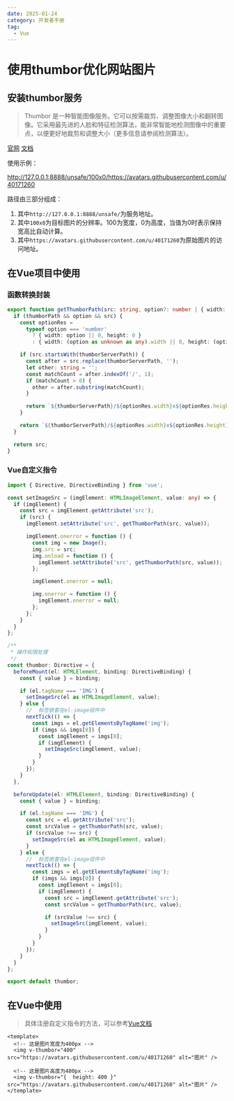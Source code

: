```yaml
---
date: 2025-01-24
category: 开发者手册
tag:
  - Vue
---
```


# 使用thumbor优化网站图片

## 安装thumbor服务

> Thumbor 是一种智能图像服务。它可以按需裁剪、调整图像大小和翻转图像。它采用最先进的人脸和特征检测算法，能非常智能地检测图像中的重要点，以便更好地裁剪和调整大小（更多信息请参阅检测算法）。

[官网](https://www.thumbor.org/)
[文档](https://thumbor.readthedocs.io/en/latest/getting_started.html)

使用示例：  

http://127.0.0.1:8888/unsafe/100x0/https://avatars.githubusercontent.com/u/40171260

路径由三部分组成：
1. 其中`http://127.0.0.1:8888/unsafe/`为服务地址。
1. 其中`100x0`为目标图片的分辨率。100为宽度，0为高度，当值为0时表示保持宽高比自动计算。
1. 其中`https://avatars.githubusercontent.com/u/40171260`为原始图片的访问地址。


## 在Vue项目中使用

### 函数转换封装

```ts
export function getThumborPath(src: string, option?: number | { width: number; height: number }) {
  if (thumborPath && option && src) {
    const optionRes =
      typeof option === 'number'
        ? { width: option || 0, height: 0 }
        : { width: (option as unknown as any).width || 0, height: (option as any).height || 0 };

    if (src.startsWith(thumborServerPath)) {
      const after = src.replace(thumborServerPath, '');
      let other: string = '';
      const matchCount = after.indexOf('/', 1);
      if (matchCount > 0) {
        other = after.substring(matchCount);
      }

      return `${thumborServerPath}/${optionRes.width}x${optionRes.height}${other}`;
    }

    return `${thumborServerPath}/${optionRes.width}x${optionRes.height}/${src}`;
  }

  return src;
}
```

### Vue自定义指令

```ts
import { Directive, DirectiveBinding } from 'vue';

const setImageSrc = (imgElement: HTMLImageElement, value: any) => {
  if (imgElement) {
    const src = imgElement.getAttribute('src');
    if (src) {
      imgElement.setAttribute('src', getThumborPath(src, value));

      imgElement.onerror = function () {
        const img = new Image();
        img.src = src;
        img.onload = function () {
          imgElement.setAttribute('src', getThumborPath(src, value));
        };

        imgElement.onerror = null;

        img.onerror = function () {
          imgElement.onerror = null;
        };
      };
    }
  }
};

/**
 * 操作权限处理
 */
const thumbor: Directive = {
  beforeMount(el: HTMLElement, binding: DirectiveBinding) {
    const { value } = binding;

    if (el.tagName === 'IMG') {
      setImageSrc(el as HTMLImageElement, value);
    } else {
      //  标签嵌套在el-image组件中
      nextTick(() => {
        const imgs = el.getElementsByTagName('img');
        if (imgs && imgs[0]) {
          const imgElement = imgs[0];
          if (imgElement) {
            setImageSrc(imgElement, value);
          }
        }
      });
    }
  },

  beforeUpdate(el: HTMLElement, binding: DirectiveBinding) {
    const { value } = binding;

    if (el.tagName === 'IMG') {
      const src = el.getAttribute('src');
      const srcValue = getThumborPath(src, value);
      if (srcValue !== src) {
        setImageSrc(el as HTMLImageElement, value);
      }
    } else {
      //  标签嵌套在el-image组件中
      nextTick(() => {
        const imgs = el.getElementsByTagName('img');
        if (imgs && imgs[0]) {
          const imgElement = imgs[0];
          if (imgElement) {
            const src = imgElement.getAttribute('src');
            const srcValue = getThumborPath(src, value);

            if (srcValue !== src) {
              setImageSrc(imgElement, value);
            }
          }
        }
      });
    }
  }
};

export default thumbor;
```

## 在Vue中使用

> 具体注册自定义指令的方法，可以参考[Vue文档](https://cn.vuejs.org/api/application#app-directive)

```vue
<template>
  <!-- 这是图片宽度为400px -->
  <img v-thumbor="400" src="https://avatars.githubusercontent.com/u/40171260" alt="图片" />

  <!-- 这是图片高度为400px -->
  <img v-thumbor="{  height: 400 }" src="https://avatars.githubusercontent.com/u/40171260" alt="图片" />
</template>
```
